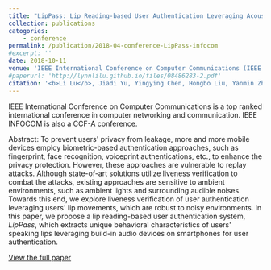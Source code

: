 ```yaml
---
title: "LipPass: Lip Reading-based User Authentication Leveraging Acoustic Signals on Smartphones"
collection: publications
catogories: 
    - conference
permalink: /publication/2018-04-conference-LipPass-infocom
#excerpt: ''
date: 2018-10-11
venue: 'IEEE International Conference on Computer Communications (IEEE INFOCOM 2018)'
#paperurl: 'http://lynnlilu.github.io/files/08486283-2.pdf'
citation: '<b>Li Lu</b>, Jiadi Yu, Yingying Chen, Hongbo Liu, Yanmin Zhu, Yunfei Liu, Minglu Li. &quot;LipPass: Lip Reading-based User Authentication Leveraging Acoustic Signals on Smartphones.&quot; <i>Proceedings of IEEE International Conference on Computer Communications (IEEE INFOCOM)</i>. Honolulu, HI, USA. pp. 1466-1474. 2018. doi: 10.1109/INFOCOM.2018.8486283.'
---
```


IEEE International Conference on Computer Communications is a top ranked international conference in computer networking and communication. IEEE INFOCOM is also a CCF-A conference.

Abstract: To prevent users' privacy from leakage, more and more mobile devices employ biometric-based authentication approaches, such as fingerprint, face recognition, voiceprint authentications, etc., to enhance the privacy protection. However, these approaches are vulnerable to replay attacks. Although state-of-art solutions utilize liveness verification to combat the attacks, existing approaches are sensitive to ambient environments, such as ambient lights and surrounding audible noises. Towards this end, we explore liveness verification of user authentication leveraging users' lip movements, which are robust to noisy environments. In this paper, we propose a lip reading-based user authentication system, $LipPass$, which extracts unique behavioral characteristics of users' speaking lips leveraging build-in audio devices on smartphones for user authentication.

[View the full paper](http://lynnlilu.github.io/files/08486283-2.pdf)

